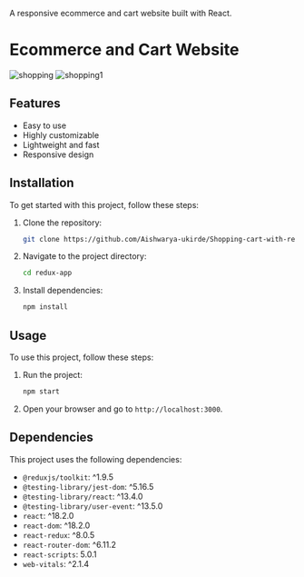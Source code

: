 A responsive ecommerce and cart website built with React.
# Ecommerce and Cart Website


![shopping](https://github.com/Aishwarya-ukirde/Shopping-cart-with-redux/assets/114334826/7ea4a757-4b07-45ec-abb5-7b2b1775b6a9)
![shopping1](https://github.com/Aishwarya-ukirde/Shopping-cart-with-redux/assets/114334826/760471db-3a97-40f5-bd20-b2c09c315d93)




## Features
- Easy to use
- Highly customizable
- Lightweight and fast
- Responsive design

## Installation

To get started with this project, follow these steps:

1. Clone the repository:

    ```bash
    git clone https://github.com/Aishwarya-ukirde/Shopping-cart-with-redux
    ```

2. Navigate to the project directory:

    ```bash
    cd redux-app
    ```

3. Install dependencies:

    ```bash
    npm install
    ```

## Usage

To use this project, follow these steps:

1. Run the project:

    ```bash
    npm start
    ```

2. Open your browser and go to `http://localhost:3000`.

## Dependencies

This project uses the following dependencies:

- `@reduxjs/toolkit`: ^1.9.5
- `@testing-library/jest-dom`: ^5.16.5
- `@testing-library/react`: ^13.4.0
- `@testing-library/user-event`: ^13.5.0
- `react`: ^18.2.0
- `react-dom`: ^18.2.0
- `react-redux`: ^8.0.5
- `react-router-dom`: ^6.11.2
- `react-scripts`: 5.0.1
- `web-vitals`: ^2.1.4

